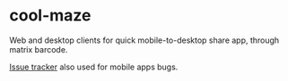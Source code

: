 # cool-maze
Web and desktop clients for quick mobile-to-desktop share app, through matrix barcode.

[Issue tracker](https://github.com/Deleplace/cool-maze/issues) also used for mobile apps bugs.
